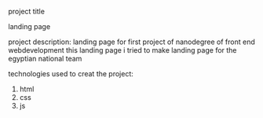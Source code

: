project title

landing page

project description:
landing page for first project of nanodegree of front end webdevelopment
this landing page i tried to make landing page for the egyptian national team

technologies used to creat the project:
1. html
2. css
3. js 


